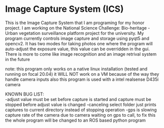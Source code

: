 # Image Capture System (ICS)
This is the Image Capture System that I am programing for my honor project. I am working on the National Science Challenge: Bio-heritage - Urban vegetation surveillance platform project for the university. My program currently controls image capture and storage using pyqt5 and opencv2. It has two modes for taking photos one where the program will auto-adjust the exposure value, this value can be overridden in the gui. There is more to come like image recognition and an image retrival system in the future

note: this program only works on a native linux installation (tested and running on focal 20.04) it WILL NOT work on a VM because of the way they handle camera inputs also this program is used with 
a intel realsense D435i camera

  KNOWN BUG LIST:  
  -adjust value must be set before capture is started and capture must be stopped before adjust value is changed
  -canceling select folder just prints captures to current directory instead of stopping operation
  -gps is slowing capture rate of the camera due to camera waiting on gps to call, to fix this the whole program will be changed to an ROS based python        program 

